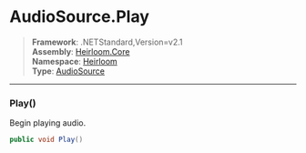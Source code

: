 # AudioSource.Play

> **Framework**: .NETStandard,Version=v2.1  
> **Assembly**: [Heirloom.Core][0]  
> **Namespace**: [Heirloom][0]  
> **Type**: [AudioSource][1]  

--------------------------------------------------------------------------------

### Play()

Begin playing audio.

```cs
public void Play()
```

[0]: ../Heirloom.Core.md
[1]: Heirloom.AudioSource.md
